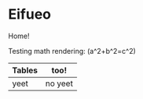 # Eifueo

Home!

Testing math rendering: \(a^2+b^2=c^2\)

| Tables | too! |
| --- | --- |
| yeet | no yeet |
